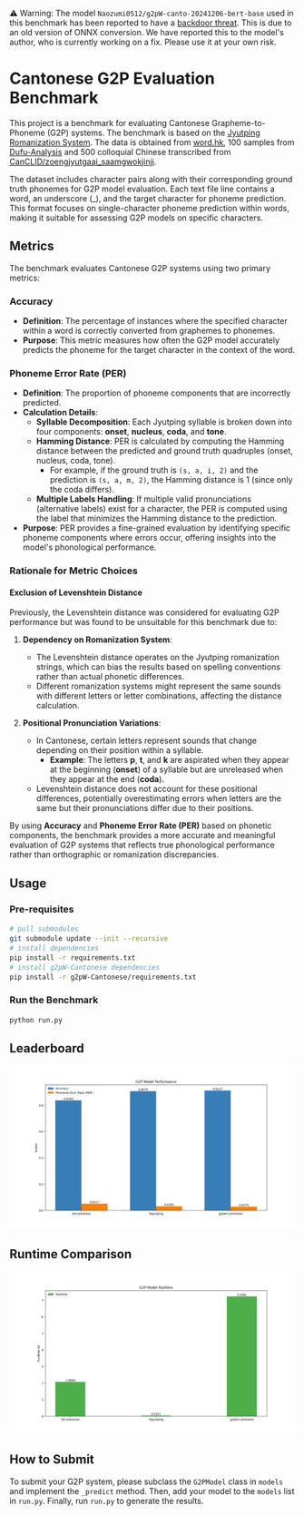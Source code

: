 
⚠️ Warning: The model `Naozumi0512/g2pW-canto-20241206-bert-base` used in this benchmark has been reported to have a [backdoor threat](https://protectai.com/insights/models/Naozumi0512/g2pW-canto-20241206-bert-base/2f435334357487f85d05429e2da1d6da93aafd2f/files?utm_source=huggingface). This is due to an old version of ONNX conversion. We have reported this to the model's author, who is currently working on a fix. Please use it at your own risk.

# Cantonese G2P Evaluation Benchmark

This project is a benchmark for evaluating Cantonese Grapheme-to-Phoneme (G2P) systems. The benchmark is based on the [Jyutping Romanization System](https://en.wikipedia.org/wiki/Jyutping). The data is obtained from [word.hk](https://words.hk/), 100 samples from [Dufu-Analysis](https://github.com/wingmingchan64/Dufu-Analysis) and 500 colloquial Chinese transcribed from [CanCLID/zoengjyutgaai_saamgwokjinji](CanCLID/zoengjyutgaai_saamgwokjinji).

The dataset includes character pairs along with their corresponding ground truth phonemes for G2P model evaluation. Each text file line contains a word, an underscore (_), and the target character for phoneme prediction. This format focuses on single-character phoneme prediction within words, making it suitable for assessing G2P models on specific characters.

## Metrics

The benchmark evaluates Cantonese G2P systems using two primary metrics:

### Accuracy

- **Definition**: The percentage of instances where the specified character within a word is correctly converted from graphemes to phonemes.
- **Purpose**: This metric measures how often the G2P model accurately predicts the phoneme for the target character in the context of the word.

### Phoneme Error Rate (PER)

- **Definition**: The proportion of phoneme components that are incorrectly predicted.
- **Calculation Details**:
  - **Syllable Decomposition**: Each Jyutping syllable is broken down into four components: **onset**, **nucleus**, **coda**, and **tone**.
  - **Hamming Distance**: PER is calculated by computing the Hamming distance between the predicted and ground truth quadruples (onset, nucleus, coda, tone).
    - For example, if the ground truth is `(s, a, i, 2)` and the prediction is `(s, a, m, 2)`, the Hamming distance is 1 (since only the coda differs).
  - **Multiple Labels Handling**: If multiple valid pronunciations (alternative labels) exist for a character, the PER is computed using the label that minimizes the Hamming distance to the prediction.
- **Purpose**: PER provides a fine-grained evaluation by identifying specific phoneme components where errors occur, offering insights into the model's phonological performance.

### Rationale for Metric Choices

#### Exclusion of Levenshtein Distance

Previously, the Levenshtein distance was considered for evaluating G2P performance but was found to be unsuitable for this benchmark due to:

1. **Dependency on Romanization System**:
   - The Levenshtein distance operates on the Jyutping romanization strings, which can bias the results based on spelling conventions rather than actual phonetic differences.
   - Different romanization systems might represent the same sounds with different letters or letter combinations, affecting the distance calculation.

2. **Positional Pronunciation Variations**:
   - In Cantonese, certain letters represent sounds that change depending on their position within a syllable.
     - **Example**: The letters **p**, **t**, and **k** are aspirated when they appear at the beginning (**onset**) of a syllable but are unreleased when they appear at the end (**coda**).
   - Levenshtein distance does not account for these positional differences, potentially overestimating errors when letters are the same but their pronunciations differ due to their positions.

By using **Accuracy** and **Phoneme Error Rate (PER)** based on phonetic components, the benchmark provides a more accurate and meaningful evaluation of G2P systems that reflects true phonological performance rather than orthographic or romanization discrepancies.

## Usage

### Pre-requisites

```bash
# pull submodules
git submodule update --init --recursive
# install dependencies
pip install -r requirements.txt
# install g2pW-Cantonese dependencies
pip install -r g2pW-Cantonese/requirements.txt
```

### Run the Benchmark

```bash
python run.py
```

## Leaderboard

![Leaderboard](result.png)

## Runtime Comparison

![runtime](runtime.png)

## How to Submit

To submit your G2P system, please subclass the `G2PModel` class in `models` and implement the `_predict` method. Then, add your model to the `models` list in `run.py`. Finally, run `run.py` to generate the results.

